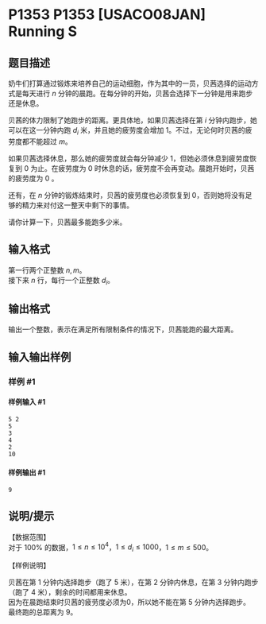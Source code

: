 # P1353 P1353 [USACO08JAN] Running S

## 题目描述

奶牛们打算通过锻炼来培养自己的运动细胞，作为其中的一员，贝茜选择的运动方式是每天进行 $n$ 分钟的晨跑。在每分钟的开始，贝茜会选择下一分钟是用来跑步还是休息。


贝茜的体力限制了她跑步的距离。更具体地，如果贝茜选择在第 $i$ 分钟内跑步，她可以在这一分钟内跑 $d_i$ 米，并且她的疲劳度会增加 $1$。不过，无论何时贝茜的疲劳度都不能超过 $m$。  

如果贝茜选择休息，那么她的疲劳度就会每分钟减少 $1$，但她必须休息到疲劳度恢复到 $0$ 为止。在疲劳度为 $0$ 时休息的话，疲劳度不会再变动。晨跑开始时，贝茜的疲劳度为 $0$ 。

还有，在 $n$ 分钟的锻炼结束时，贝茜的疲劳度也必须恢复到 $0$，否则她将没有足够的精力来对付这一整天中剩下的事情。

请你计算一下，贝茜最多能跑多少米。


## 输入格式

第一行两个正整数 $n,m$。   
接下来 $n$ 行，每行一个正整数 $d_i$。


## 输出格式

输出一个整数，表示在满足所有限制条件的情况下，贝茜能跑的最大距离。


## 输入输出样例

### 样例 #1

#### 样例输入 #1

```
5 2
5
3
4
2
10
```

#### 样例输出 #1

```
9
```

## 说明/提示

【数据范围】  
对于 $100\%$ 的数据，$1\le n \le 10^4$，$1\le d_i \le 1000$，$1\le m \le 500$。

【样例说明】

贝茜在第 $1$ 分钟内选择跑步（跑了 $5$ 米），在第 $2$ 分钟内休息，在第 $3$ 分钟内跑步（跑了 $4$ 米），剩余的时间都用来休息。  
因为在晨跑结束时贝茜的疲劳度必须为0，所以她不能在第 $5$ 分钟内选择跑步。  
最终跑的总距离为 $9$。



